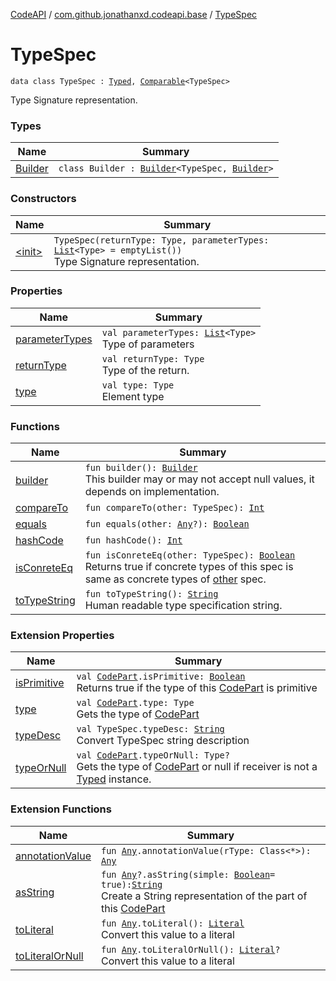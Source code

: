 [CodeAPI](../../index.md) / [com.github.jonathanxd.codeapi.base](../index.md) / [TypeSpec](.)

# TypeSpec

`data class TypeSpec : `[`Typed`](../-typed/index.md)`, `[`Comparable`](https://kotlinlang.org/api/latest/jvm/stdlib/kotlin/-comparable/index.html)`<TypeSpec>`

Type Signature representation.

### Types

| Name | Summary |
|---|---|
| [Builder](-builder/index.md) | `class Builder : `[`Builder`](../-typed/-builder/index.md)`<TypeSpec, `[`Builder`](-builder/index.md)`>` |

### Constructors

| Name | Summary |
|---|---|
| [&lt;init&gt;](-init-.md) | `TypeSpec(returnType: Type, parameterTypes: `[`List`](https://kotlinlang.org/api/latest/jvm/stdlib/kotlin.collections/-list/index.html)`<Type> = emptyList())`<br>Type Signature representation. |

### Properties

| Name | Summary |
|---|---|
| [parameterTypes](parameter-types.md) | `val parameterTypes: `[`List`](https://kotlinlang.org/api/latest/jvm/stdlib/kotlin.collections/-list/index.html)`<Type>`<br>Type of parameters |
| [returnType](return-type.md) | `val returnType: Type`<br>Type of the return. |
| [type](type.md) | `val type: Type`<br>Element type |

### Functions

| Name | Summary |
|---|---|
| [builder](builder.md) | `fun builder(): `[`Builder`](-builder/index.md)<br>This builder may or may not accept null values, it depends on implementation. |
| [compareTo](compare-to.md) | `fun compareTo(other: TypeSpec): `[`Int`](https://kotlinlang.org/api/latest/jvm/stdlib/kotlin/-int/index.html) |
| [equals](equals.md) | `fun equals(other: `[`Any`](https://kotlinlang.org/api/latest/jvm/stdlib/kotlin/-any/index.html)`?): `[`Boolean`](https://kotlinlang.org/api/latest/jvm/stdlib/kotlin/-boolean/index.html) |
| [hashCode](hash-code.md) | `fun hashCode(): `[`Int`](https://kotlinlang.org/api/latest/jvm/stdlib/kotlin/-int/index.html) |
| [isConreteEq](is-conrete-eq.md) | `fun isConreteEq(other: TypeSpec): `[`Boolean`](https://kotlinlang.org/api/latest/jvm/stdlib/kotlin/-boolean/index.html)<br>Returns true if concrete types of this spec is same as concrete types of [other](is-conrete-eq.md#com.github.jonathanxd.codeapi.base.TypeSpec$isConreteEq(com.github.jonathanxd.codeapi.base.TypeSpec)/other) spec. |
| [toTypeString](to-type-string.md) | `fun toTypeString(): `[`String`](https://kotlinlang.org/api/latest/jvm/stdlib/kotlin/-string/index.html)<br>Human readable type specification string. |

### Extension Properties

| Name | Summary |
|---|---|
| [isPrimitive](../../com.github.jonathanxd.codeapi/is-primitive.md) | `val `[`CodePart`](../../com.github.jonathanxd.codeapi/-code-part/index.md)`.isPrimitive: `[`Boolean`](https://kotlinlang.org/api/latest/jvm/stdlib/kotlin/-boolean/index.html)<br>Returns true if the type of this [CodePart](../../com.github.jonathanxd.codeapi/-code-part/index.md) is primitive |
| [type](../../com.github.jonathanxd.codeapi/type.md) | `val `[`CodePart`](../../com.github.jonathanxd.codeapi/-code-part/index.md)`.type: Type`<br>Gets the type of [CodePart](../../com.github.jonathanxd.codeapi/-code-part/index.md) |
| [typeDesc](../type-desc.md) | `val TypeSpec.typeDesc: `[`String`](https://kotlinlang.org/api/latest/jvm/stdlib/kotlin/-string/index.html)<br>Convert TypeSpec string description |
| [typeOrNull](../../com.github.jonathanxd.codeapi/type-or-null.md) | `val `[`CodePart`](../../com.github.jonathanxd.codeapi/-code-part/index.md)`.typeOrNull: Type?`<br>Gets the type of [CodePart](../../com.github.jonathanxd.codeapi/-code-part/index.md) or null if receiver is not a [Typed](../-typed/index.md) instance. |

### Extension Functions

| Name | Summary |
|---|---|
| [annotationValue](../../com.github.jonathanxd.codeapi.util.conversion/kotlin.-any/annotation-value.md) | `fun `[`Any`](https://kotlinlang.org/api/latest/jvm/stdlib/kotlin/-any/index.html)`.annotationValue(rType: Class<*>): `[`Any`](https://kotlinlang.org/api/latest/jvm/stdlib/kotlin/-any/index.html) |
| [asString](../../com.github.jonathanxd.codeapi.util/kotlin.-any/as-string.md) | `fun `[`Any`](https://kotlinlang.org/api/latest/jvm/stdlib/kotlin/-any/index.html)`?.asString(simple: `[`Boolean`](https://kotlinlang.org/api/latest/jvm/stdlib/kotlin/-boolean/index.html)` = true): `[`String`](https://kotlinlang.org/api/latest/jvm/stdlib/kotlin/-string/index.html)<br>Create a String representation of the part of this [CodePart](../../com.github.jonathanxd.codeapi/-code-part/index.md) |
| [toLiteral](../../com.github.jonathanxd.codeapi.util.conversion/kotlin.-any/to-literal.md) | `fun `[`Any`](https://kotlinlang.org/api/latest/jvm/stdlib/kotlin/-any/index.html)`.toLiteral(): `[`Literal`](../../com.github.jonathanxd.codeapi.literal/-literal/index.md)<br>Convert this value to a literal |
| [toLiteralOrNull](../../com.github.jonathanxd.codeapi.util.conversion/kotlin.-any/to-literal-or-null.md) | `fun `[`Any`](https://kotlinlang.org/api/latest/jvm/stdlib/kotlin/-any/index.html)`.toLiteralOrNull(): `[`Literal`](../../com.github.jonathanxd.codeapi.literal/-literal/index.md)`?`<br>Convert this value to a literal |
